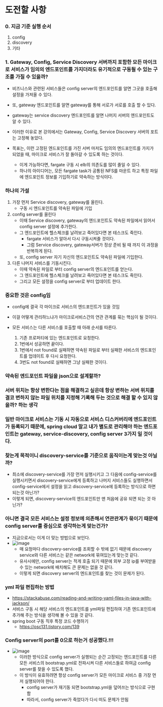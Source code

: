 # 도전할 사항

### 0. 지금 기준 실행 순서
1.  config
2.  discovery
3.  기타

### 1.  Gateway, Config, Service Discovery 서버까지 포함한 모든 마이크로 서비스가 임의의 엔드포인트를 가지더라도 유기적으로 구동될 수 있는 구조를 가질  수 있을까?
* 비즈니스와 관련된 서비스들은 config server의 엔드포인트를 알면 그곳을 호출해 설정을 가져올 수 있다.
* 또, gateway 엔드포인트를 알면 gateway를 통해 서로가 서로를 호출 할 수 있다.
* gateway는 service discovery 엔드포인트를 알면 나머지 서버의 엔드포인트도 알 수 있다.

* 이러한 이유로 본 강의에서는 Gateway, Config, Service Discovery 서버의 포트는 고정해 놓았다.
* 목표는, 이런 고정된 엔드포인트를 가진 서버 마저도 임의의 엔드포인트를 가지가 되었을 때, 마이크로 서비스가 잘 돌아갈 수 있도록 하는 것이다.
    * 이게 가능하다면, fargate 구동 시 elb의 의존도를 많이 줄일 수 있다.
    * 하나의 아이디어는, 모든 fargate task가 공통된 NFS를 마운트 하고 특정 파일에 엔드포인트 정보를 기입하기로 약속하는 방식이다.
    
### 하나의 가설
1. 가장 먼저 Service discovery, gateway를 올린다.
    * 구동 시 엔드포인트를 약속된 파일에 기입
2. config server를 올린다
    * 이때 Service discovery, gateway의 엔드포인트도 약속된 파일에서 읽어서 config server 설정에 추가한다.
    * 그 엔드포인트에 헬스체크를 날려보고 죽어있다면 본 테스크도 죽인다.
        * fargate 서비스가 알아서 다시 구동시켜줄 것이다.
        * 그럼 Service discovery, gateway서버가 정상 준비 될 때 까지 이 과정을 반복하게 된다.
    * 또, config server 자기 자신의 엔드포인트도 약속된 파일에 기입한다.
3. 다른 나머지 서비스를 기동시킨다.
    * 이때 약속된 파일로 부터 config server의 엔드포인트를 얻는다.
    * 그 엔드포인트에 헬스체크를 날려보고 죽어있다면 본 테스크도 죽인다.  
    * 그리고 모든 설정을 config server로 부터 업데이트 한다.

### 중요한 것은 config임
* config에 결국 각 마이크로 서비스의 엔드포인트가 있을 것임
* 이걸 어떻게 관리하느냐가 마이크로서비스간의 연관 관계를 묶는 핵심이 될 것이다.

* 모든 서비스는 다른 서비스를 호출할 때 아래 순서를 따른다.
   1.  기존 프로퍼티에 있는 엔드포인트로 요청한다.
   2.  1번에서 성공하면 끝이다.
   3.  1번에서 not found로 실패하면 약속된 파일로 부터 실패한 서비스의 엔드포인트를 업데이트 후 다시 요청한다.
   4.  3번도 not found로 실패하면 그냥 실패한 것이다.

### 약속된 엔드포인트 파일을 json으로 설계할까?


### 서버 위치는 항상 변한다는 점을 해결하고 싶은데 항상 변하는 서버 위치를 결코 변하지 않는 파일 위치를 지정해 기록해 두는 것으로 해결 할 수 있지 않을까? 하는 생각 

### 일반 마이크로 서비스는 기동 시 자동으로 서비스 디스커버리에 엔드포인트가 등록되기 때문에, spring cloud 말고 내가 별도로 관리해야 하는 엔드포인트는 gateway, service-discovery, config server 3가지 일 것이다.

### 찾는게 목적이니 discovery-service를 기준으로 움직이는게 맞는것 아닐까?
* 최소에 discovery-service를 가장 먼저 실행시키고 그 다음에 config-service를 실행시키면서 discovery-service에게 등록하고 나머지 서비스들도 실행하면서 config-service에서 설정을 읽고 discovery-service에 등록하는 방식으로 하면 되는것 아닌가?
* 이렇게 되면, discovery-service의 엔드포인트만 맨 처음에 공유 되면 되는 것 아닌가?


### 아니면 결국 모든 서비스는 설정 정보에 의존해서 연관관계가 묶이기 때문에 config server를 중심으로 생각하는게 맞는건가?
* 지금으로서는 이게 더 맞는 방법으로 보인다.
* ![image](https://user-images.githubusercontent.com/41561652/144712769-16689fd1-f55f-4962-9dce-26ccd7a6b06d.png)
    * 매 요청마다 discovery-service를 조회할 수 밖에 없기 때문에 discovery service와 다른 서비스는 같은 network에 묶여있는게 맞는것 같다.
    * 유사시에만, config server는 적게 호출 되기 때문에 외부 고정 ip를 부여받을 수 있는 network에 배치해도 큰 문제는 없을 것 같다.
    * 이렇게 되면 discovery server의 엔드포인트를 찾는 것이 문제가 된다.

### yml 파일 편집하는 방법
* https://stackabuse.com/reading-and-writing-yaml-files-in-java-with-jackson/
* 서비스 구동 시 해당 서비스의 엔드포인트를 yml파일 편집하여 기존 엔드포인트에 추가해 주는 방식을 생각해 볼 수 있을 것 같다.
* spring boot 구동 직후 특정 코드 수행하기
   * https://osc131.tistory.com/139 

### Config server의 port를 0으로 하는거 성공했다.!!!
* ![image](https://user-images.githubusercontent.com/41561652/144715681-8ddf3284-17a8-4acc-8529-a72f05027337.png)
    * 이러한 방식으로 config server가 실행되는 순간 고정되는 엔드포인트를 다른 모든 서비스의 bootstrap.yml로 전파시켜 다른 서비스들로 하여금 config server를 찾을 수 있도록 했다.
    * 이 방식이 유효하려면 항상 config server가 모든 마이크로 서비스 중 가장 먼저 실행되어야 한다.
      * config server가 재기동 되면 bootstrap.yml을 덮어쓰는 방식으로 구현함 
      * 따라서, config server가 죽었다가 다시 떠도 문제가 안됨 
